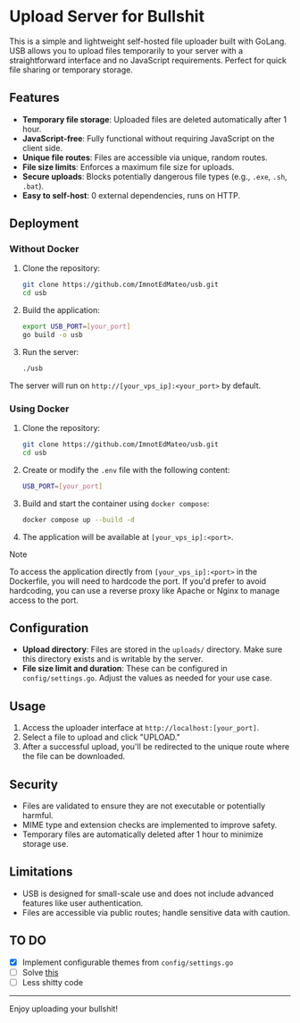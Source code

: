 # Upload Server for Bullshit

This is a simple and lightweight self-hosted file uploader built with GoLang. USB allows you to upload files temporarily to your server with a straightforward interface and no JavaScript requirements. Perfect for quick file sharing or temporary storage.

## Features

- **Temporary file storage**: Uploaded files are deleted automatically after 1 hour.
- **JavaScript-free**: Fully functional without requiring JavaScript on the client side.
- **Unique file routes**: Files are accessible via unique, random routes.
- **File size limits**: Enforces a maximum file size for uploads.
- **Secure uploads**: Blocks potentially dangerous file types (e.g., `.exe`, `.sh`, `.bat`).
- **Easy to self-host**: 0 external dependencies, runs on HTTP.

## Deployment

### Without Docker

1. Clone the repository:
   ```bash
   git clone https://github.com/ImnotEdMateo/usb.git
   cd usb
   ```

2. Build the application:
   ```bash
   export USB_PORT=[your_port]
   go build -o usb
   ```

3. Run the server:
   ```bash
   ./usb
   ```

The server will run on `http://[your_vps_ip]:<your_port>` by default.

### Using Docker

1. Clone the repository:
   ```bash
   git clone https://github.com/ImnotEdMateo/usb.git
   cd usb
   ```

2. Create or modify the `.env` file with the following content:
   ```bash
   USB_PORT=[your_port]
   ```

3. Build and start the container using `docker compose`:
   ```bash
   docker compose up --build -d
   ```

4. The application will be available at `[your_vps_ip]:<port>`. 

> [!NOTE]  
> To access the application directly from `[your_vps_ip]:<port>` in the Dockerfile, you will need to hardcode the port. If you'd prefer to avoid hardcoding, you can use a reverse proxy like Apache or Nginx to manage access to the port.

## Configuration

- **Upload directory**: Files are stored in the `uploads/` directory. Make sure this directory exists and is writable by the server.
- **File size limit and duration**: These can be configured in `config/settings.go`. Adjust the values as needed for your use case.

## Usage

1. Access the uploader interface at `http://localhost:[your_port]`.
2. Select a file to upload and click "UPLOAD."
3. After a successful upload, you'll be redirected to the unique route where the file can be downloaded.

## Security

- Files are validated to ensure they are not executable or potentially harmful.
- MIME type and extension checks are implemented to improve safety.
- Temporary files are automatically deleted after 1 hour to minimize storage use.

## Limitations

- USB is designed for small-scale use and does not include advanced features like user authentication.
- Files are accessible via public routes; handle sensitive data with caution.

## TO DO

- [x] Implement configurable themes from `config/settings.go`
- [ ] Solve [this](https://github.com/ImnotEdMateo/usb/issues/3)
- [ ] Less shitty code

---

Enjoy uploading your bullshit!

